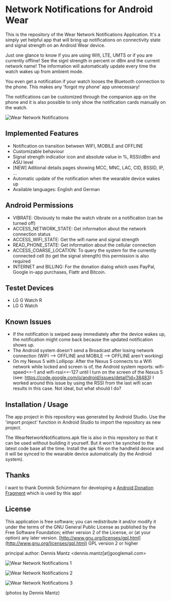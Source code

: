 Network Notifications for Android Wear
======================================

This is the repository of the Wear Network Notifications Application.
It's a simply yet helpful app that will bring up notifications on connectivity
state and signal strength on an Android Wear device.

Just one glance to know if you are using Wifi, LTE, UMTS or if you are currently offline! 
See the signl strength in percent or dBm and the current network name! 
The information will automatically update every time the watch wakes 
up from ambient mode.

You even get a notification if your watch looses the Bluetooth connection 
to the phone. This makes any 'forgot my phone' app unnecessary!

The notifications can be customized through the companion app on the 
phone and it is also possible to only show the notification cards 
manually on the watch.


![Wear Network Notifications](https://raw.githubusercontent.com/demantz/WearNetworkNotifications/master/screenshots/feature.png)


Implemented Features
--------------------
* Notification on transition between WIFI, MOBILE and OFFLINE
* Customizable behaviour
* Signal strength indicatior icon and absolute value in %, RSSI/dBm and ASU level
* [NEW] Aditional details pages showing MCC, MNC, LAC, CID, BSSID, IP, ...
* Automatic update of the notification when the wearable device wakes up
* Available languages: English and German

Android Permissions
-------------------
* VIBRATE: Obviously to make the watch vibrate on a notification (can be turned off)
* ACCESS_NETWORK_STATE: Get information about the network connection status
* ACCESS_WIFI_STATE: Get the wifi name and signal strength
* READ_PHONE_STATE: Get information about the cellular connection
* ACCESS_COARSE_LOCATION: To query the system for the currently connected
  cell (to get the signal strength) this permission is also required
* INTERNET and BILLING: For the donation dialog which uses PayPal, Google in-app purchases,
  Flattr and Bitcoin.

Testet Devices
--------------
* LG G Watch R
* LG G Watch


Known Issues
------------
* If the notification is swiped away immediately after the device wakes
  up, the notification might come back because the updated notification
  shows up.
* The Android system doesn't send a Broadcast after losing network connection
  (WIFI --> OFFLINE  and  MOBILE --> OFFLINE aren't working)
* On my Nexus 5 with Lollipop: After the Nexus 5 connects to a Wifi network
  while locked and screen is of, the Android system reports: wifi-speed==-1 
  and wifi-rssi==-127 until I turn on the screen of the Nexus 5
  (see: https://code.google.com/p/android/issues/detail?id=38483)
  I worked around this issue by using the RSSI from the last wifi scan
  results in this case. Not ideal, but what should I do?


Installation / Usage
--------------------
The app project in this repository was generated by Android Studio.
Use the 'import project' function in Android Studio to import the repository
as new project.

The WearNetworkNotifications.apk file is also in this repository so that it can be used without 
building it yourself. But it won't be synched to the latest code base all the time.
Install the apk file on the handheld device and it will be synced to the
wearable device automatically (by the Android system).


Thanks
------
I want to thank Dominik Schürmann for developing a [Android Donation Fragment](https://github.com/dschuermann/android-donations-lib)
which is used by this app!

License
-------
This application is free software; you can redistribute it and/or
modify it under the terms of the GNU General Public
License as published by the Free Software Foundation; either
version 2 of the License, or (at your option) any later version.
[http://www.gnu.org/licenses/gpl.html](http://www.gnu.org/licenses/gpl.html) GPL version 2 or higher

principal author: Dennis Mantz <dennis.mantz[at]googlemail.com>


![Wear Network Notifications 1](https://raw.githubusercontent.com/demantz/WearNetworkNotifications/master/screenshots/WearNetworkNotifications1.jpg)

![Wear Network Notifications 2](https://raw.githubusercontent.com/demantz/WearNetworkNotifications/master/screenshots/WearNetworkNotifications2.jpg)

![Wear Network Notifications 3](https://raw.githubusercontent.com/demantz/WearNetworkNotifications/master/screenshots/WearNetworkNotifications3.jpg)


(photos by Dennis Mantz)
